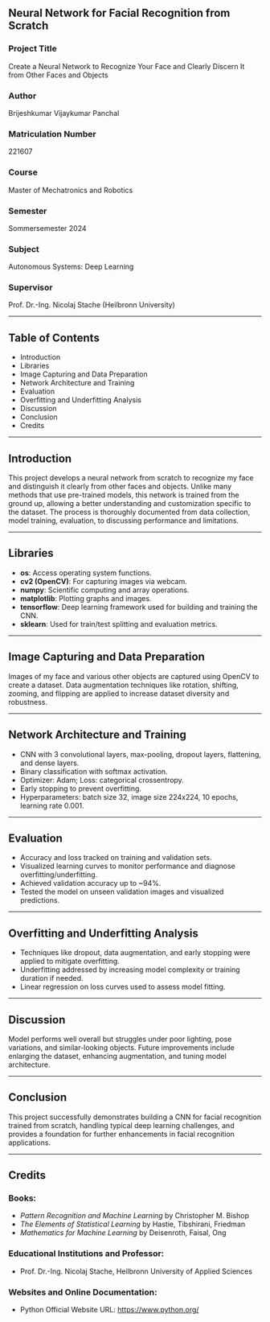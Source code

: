 ## Neural Network for Facial Recognition from Scratch

### Project Title
Create a Neural Network to Recognize Your Face and Clearly Discern It from Other Faces and Objects

### Author
Brijeshkumar Vijaykumar Panchal

### Matriculation Number
221607

### Course
Master of Mechatronics and Robotics

### Semester
Sommersemester 2024

### Subject
Autonomous Systems: Deep Learning

### Supervisor
Prof. Dr.-Ing. Nicolaj Stache (Heilbronn University)

---

## Table of Contents
- Introduction  
- Libraries  
- Image Capturing and Data Preparation  
- Network Architecture and Training  
- Evaluation  
- Overfitting and Underfitting Analysis  
- Discussion  
- Conclusion  
- Credits  

---

## Introduction
This project develops a neural network from scratch to recognize my face and distinguish it clearly from other faces and objects. Unlike many methods that use pre-trained models, this network is trained from the ground up, allowing a better understanding and customization specific to the dataset. The process is thoroughly documented from data collection, model training, evaluation, to discussing performance and limitations.

---

## Libraries
- **os**: Access operating system functions.  
- **cv2 (OpenCV)**: For capturing images via webcam.  
- **numpy**: Scientific computing and array operations.  
- **matplotlib**: Plotting graphs and images.  
- **tensorflow**: Deep learning framework used for building and training the CNN.  
- **sklearn**: Used for train/test splitting and evaluation metrics.  

---

## Image Capturing and Data Preparation
Images of my face and various other objects are captured using OpenCV to create a dataset. Data augmentation techniques like rotation, shifting, zooming, and flipping are applied to increase dataset diversity and robustness.

---

## Network Architecture and Training
- CNN with 3 convolutional layers, max-pooling, dropout layers, flattening, and dense layers.  
- Binary classification with softmax activation.  
- Optimizer: Adam; Loss: categorical crossentropy.  
- Early stopping to prevent overfitting.  
- Hyperparameters: batch size 32, image size 224x224, 10 epochs, learning rate 0.001.  

---

## Evaluation
- Accuracy and loss tracked on training and validation sets.  
- Visualized learning curves to monitor performance and diagnose overfitting/underfitting.  
- Achieved validation accuracy up to ~94%.  
- Tested the model on unseen validation images and visualized predictions.  

---

## Overfitting and Underfitting Analysis
- Techniques like dropout, data augmentation, and early stopping were applied to mitigate overfitting.  
- Underfitting addressed by increasing model complexity or training duration if needed.  
- Linear regression on loss curves used to assess model fitting.  

---

## Discussion
Model performs well overall but struggles under poor lighting, pose variations, and similar-looking objects. Future improvements include enlarging the dataset, enhancing augmentation, and tuning model architecture.

---

## Conclusion
This project successfully demonstrates building a CNN for facial recognition trained from scratch, handling typical deep learning challenges, and provides a foundation for further enhancements in facial recognition applications.

---

## Credits

### Books:
- *Pattern Recognition and Machine Learning* by Christopher M. Bishop  
- *The Elements of Statistical Learning* by Hastie, Tibshirani, Friedman  
- *Mathematics for Machine Learning* by Deisenroth, Faisal, Ong  

### Educational Institutions and Professor:
- Prof. Dr.-Ing. Nicolaj Stache, Heilbronn University of Applied Sciences

### Websites and Online Documentation:
- Python Official Website URL: https://www.python.org/
